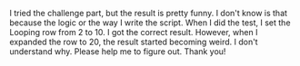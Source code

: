 I tried the challenge part, but the result is pretty funny. I don't know is that because the logic or the way I write the script. 
When I did the test, I set the Looping row from 2 to 10. I got the correct result. However, when I expanded the row to 20, the result started becoming weird. I don't understand why.  Please help me to figure out. Thank you!
